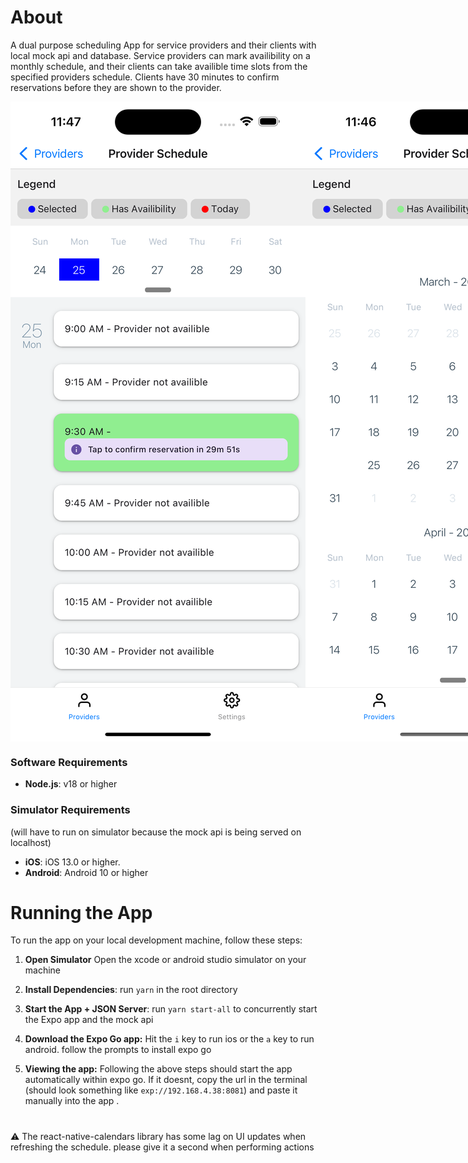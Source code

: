 # About

A dual purpose scheduling App for service providers and their clients with local mock api and database. Service providers can mark availibility on a monthly schedule, and their clients can take availible time slots from the specified providers schedule. Clients have 30 minutes to confirm reservations before they are shown to the provider.

<div style="display: flex; flex-direction:row;">
  <img src="./example2.png">
  <img src="./example1.png">
</div>

### Software Requirements

- **Node.js**: v18 or higher

### Simulator Requirements

(will have to run on simulator because the mock api is being served on localhost)

- **iOS**: iOS 13.0 or higher.
- **Android**: Android 10 or higher

# Running the App

To run the app on your local development machine, follow these steps:

1. **Open Simulator** Open the xcode or android studio simulator on your machine

2. **Install Dependencies**: run `yarn` in the root directory

3. **Start the App + JSON Server**: run `yarn start-all` to concurrently start the Expo app and the mock api

4. **Download the Expo Go app:** Hit the `i` key to run ios or the `a` key to run android. follow the prompts to install expo go

5. **Viewing the app:** Following the above steps should start the app automatically within expo go. If it doesnt, copy the url in the terminal (should look something like `exp://192.168.4.38:8081`) and paste it manually into the app .

#

⚠️ The react-native-calendars library has some lag on UI updates when refreshing the schedule. please give it a second when performing actions
